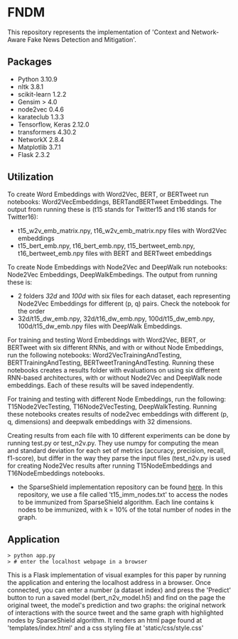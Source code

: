 # FNDM
This repository represents the implementation of 'Context and Network-Aware Fake News Detection and Mitigation'.

## Packages
- Python 3.10.9
- nltk 3.8.1
- scikit-learn 1.2.2
- Gensim > 4.0
- node2vec 0.4.6
- karateclub 1.3.3
- Tensorflow, Keras 2.12.0
- transformers 4.30.2
- NetworkX 2.8.4
- Matplotlib 3.7.1
- Flask 2.3.2

## Utilization
To create Word Embeddings with Word2Vec, BERT, or BERTweet run notebooks: Word2VecEmbeddings, BERTandBERTweet Embeddings. The output from running these is (t15 stands for Twitter15 and t16 stands for Twitter16):
- t15_w2v_emb_matrix.npy, t16_w2v_emb_matrix.npy files with Word2Vec embeddings
- t15_bert_emb.npy, t16_bert_emb.npy, t15_bertweet_emb.npy, t16_bertweet_emb.npy files with BERT and BERTweet embeddings

To create Node Embeddings with Node2Vec and DeepWalk run notebooks: Node2Vec Embeddings, DeepWalkEmbedings. The output from running these is:
- 2 folders _32d_ and _100d_ with six files for each dataset, each representing Node2Vec Embeddings for different (p, q) pairs. Check the notebook for the order
- 32d/t15_dw_emb.npy, 32d/t16_dw_emb.npy, 100d/t15_dw_emb.npy, 100d/t15_dw_emb.npy files with DeepWalk Embeddings.

For training and testing Word Embeddings with Word2Vec, BERT, or BERTweet with six different RNNs, and with or without Node Embeddings, run the following notebooks: Word2VecTrainingAndTesting, BERTTrainingAndTesting, BERTweetTraningAndTesting. Running these notebooks creates a results folder with evaluations on using six different RNN-based architectures, with or without Node2Vec and DeepWalk node embeddings. Each of these results will be saved independently.

For training and testing with different Node Embeddings, run the following: T15Node2VecTesting, T16Node2VecTesting, DeepWalkTesting. Running these notebooks creates results of node2vec embeddings with different (p, q, dimensions) and deepwalk embeddings with 32 dimensions.

Creating results from each file with 10 different experiments can be done by running test.py or test_n2v.py. They use numpy for computing the mean and standard deviation for each set of metrics (accuracy, precision, recall, f1-score), but differ in the way they parse the input files (test_n2v.py is used for creating Node2Vec results after running T15NodeEmbeddings and T16NodeEmbeddings notebooks.

- the SparseShield implementation repository can be found [here](https://github.com/DS4AI-UPB/CONTAIN/tree/main/SparseShield_NIvsHS). In this repository, we use a file called 't15_imm_nodes.txt' to access the nodes to be immunized from SparseShield algorithm. Each line contains k nodes to be immunized, with k = 10% of the total number of nodes in the graph.

## Application
```
> python app.py
> # enter the localhost webpage in a browser 
```
This is a Flask implementation of visual examples for this paper by running the application and entering the localhost address in a browser. Once connected, you can enter a number (a dataset index) and press the 'Predict' button to run a saved model (bert_n2v_model.h5) and find on the page the original tweet, the model's prediction and two graphs: the original network of interactions with the source tweet and the same graph with highlighted nodes by SparseShield algorithm. It renders an html page found at 'templates/index.html' and a css styling file at 'static/css/style.css' 



